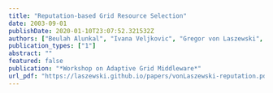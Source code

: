 ```yaml
---
title: "Reputation-based Grid Resource Selection"
date: 2003-09-01
publishDate: 2020-01-10T23:07:52.321532Z
authors: ["Beulah Alunkal", "Ivana Veljkovic", "Gregor von Laszewski", "Kaizar Amin"]
publication_types: ["1"]
abstract: ""
featured: false
publication: "*Workshop on Adaptive Grid Middleware*"
url_pdf: "https://laszewski.github.io/papers/vonLaszewski-reputation.pdf"
---
```


